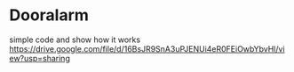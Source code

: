 # Dooralarm
simple code and show how it works
https://drive.google.com/file/d/16BsJR9SnA3uPJENUi4eR0FEiOwbYbvHl/view?usp=sharing
